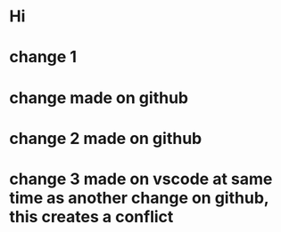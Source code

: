 # Hi

# change 1

# change made on github

# change 2 made on github

# change 3 made on vscode at same time as another change on github, this creates a conflict
